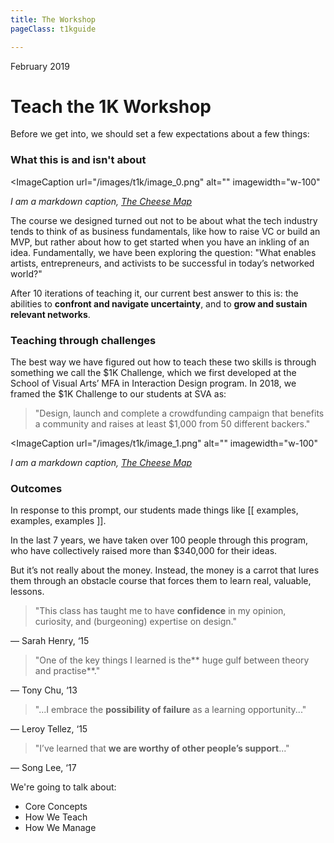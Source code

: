 ```yaml
---
title: The Workshop
pageClass: t1kguide

---
```


February 2019

# Teach the 1K Workshop

Before we get into, we should set a few expectations about a few things:


### What this is and isn't about

<ImageCaption
 url="/images/t1k/image_0.png"
 alt=""
 imagewidth="w-100"
 >

 *I am a markdown caption, [The Cheese Map](https://www.kickstarter.com/projects/thecheesemap/the-cheese-map)*

 </ImageCaption>

The course we designed turned out not to be about what the tech industry tends to think of as business fundamentals, like how to raise VC or build an MVP, but rather about how to get started when you have an inkling of an idea. Fundamentally, we have been exploring the question: "What enables artists, entrepreneurs, and activists to be successful in today’s networked world?"

After 10 iterations of teaching it, our current best answer to this is: the abilities to **confront and navigate uncertainty**, and to **grow and sustain relevant networks**.

### Teaching through challenges

The best way we have figured out how to teach these two skills is through something we call the $1K Challenge, which we first developed at the School of Visual Arts’ MFA in Interaction Design program. In 2018, we framed the $1K Challenge to our students at SVA as:

> "Design, launch and complete a crowdfunding campaign that benefits a community and raises at least $1,000 from 50 different backers."

<ImageCaption
 url="/images/t1k/image_1.png"
 alt=""
 imagewidth="w-100"
 >

 *I am a markdown caption, [The Cheese Map](https://www.kickstarter.com/projects/thecheesemap/the-cheese-map)*

 </ImageCaption>

### Outcomes

In response to this prompt, our students made things like [[ examples, examples, examples ]].

In the last 7 years, we have taken over 100 people through this program, who have collectively raised more than $340,000 for their ideas.

But it’s not really about the money. Instead, the money is a carrot that lures them through an obstacle course that forces them to learn real, valuable, lessons.

> "This class has taught me to have **confidence** in my opinion, curiosity, and (burgeoning) expertise on design."

— Sarah Henry, ‘15

> "One of the key things I learned is the** huge gulf between theory and practise**."

— Tony Chu, ‘13

> "...I embrace the **possibility of failure** as a learning opportunity..."

— Leroy Tellez, ‘15

> "I’ve learned that **we are worthy of other people’s support**..."

— Song Lee, ‘17

We're going to talk about:

* Core Concepts
* How We Teach
* How We Manage
